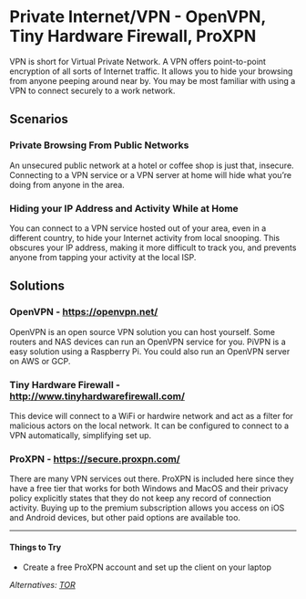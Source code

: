 # Private Internet/VPN - OpenVPN, Tiny Hardware Firewall, ProXPN
VPN is short for Virtual Private Network. A VPN offers point-to-point encryption of all sorts of Internet traffic. It allows you to hide your browsing from anyone peeping around near by. You may be most familiar with using a VPN to connect securely to a work network.

## Scenarios
### Private Browsing From Public Networks
An unsecured public network at a hotel or coffee shop is just that, insecure. Connecting to a VPN service or a VPN server at home will hide what you’re doing from anyone in the area.

### Hiding your IP Address and Activity While at Home
You can connect to a VPN service hosted out of your area, even in a different country, to hide your Internet activity from local snooping. This obscures your IP address, making it more difficult to track you, and prevents anyone from tapping your activity at the local ISP.

## Solutions
### OpenVPN - https://openvpn.net/
OpenVPN is an open source VPN solution you can host yourself. Some routers and NAS devices can run an OpenVPN service for you. PiVPN is a easy solution using a Raspberry Pi. You could also run an OpenVPN server on AWS or GCP.

### Tiny Hardware Firewall - http://www.tinyhardwarefirewall.com/
This device will connect to a WiFi or hardwire network and act as a filter for malicious actors on the local network. It can be configured to connect to a VPN automatically, simplifying set up.

### ProXPN - https://secure.proxpn.com/
There are many VPN services out there. ProXPN is included here since they have a free tier that works for both Windows and MacOS and their privacy policy explicitly states that they do not keep any record of connection activity. Buying up to the premium subscription allows you access on iOS and Android devices, but other paid options are available too.

-----

#### Things to Try
* Create a free ProXPN account and set up the client on your laptop

_Alternatives: [TOR](https://www.torproject.org/)_
